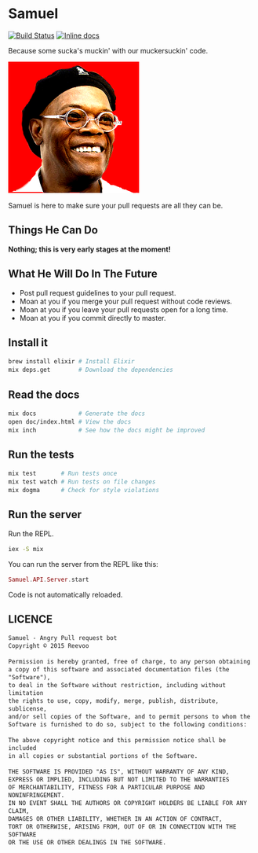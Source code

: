 Samuel
======

[![Build Status](https://travis-ci.org/reevoo/samuel.svg?branch=master)](https://travis-ci.org/reevoo/samuel)
[![Inline docs](http://inch-ci.org/github/reevoo/samuel.svg?branch=master&style=flat)](http://inch-ci.org/github/reevoo/samuel)

Because some sucka's muckin' with our muckersuckin' code.

![Samuel watches over you.](/samuel.png)

Samuel is here to make sure your pull requests are all they can be.

## Things He Can Do

**Nothing; this is very early stages at the moment!**

## What He Will Do In The Future

* Post pull request guidelines to your pull request.
* Moan at you if you merge your pull request without code reviews.
* Moan at you if you leave your pull requests open for a long time.
* Moan at you if you commit directly to master.


## Install it

```sh
brew install elixir # Install Elixir
mix deps.get        # Download the dependencies
```


## Read the docs

```sh
mix docs            # Generate the docs
open doc/index.html # View the docs
mix inch            # See how the docs might be improved
```


## Run the tests

```sh
mix test       # Run tests once
mix test watch # Run tests on file changes
mix dogma      # Check for style violations
```


## Run the server

Run the REPL.

```sh
iex -S mix
```

You can run the server from the REPL like this:

```elixir
Samuel.API.Server.start
```

Code is not automatically reloaded.


## LICENCE

```
Samuel - Angry Pull request bot
Copyright © 2015 Reevoo

Permission is hereby granted, free of charge, to any person obtaining
a copy of this software and associated documentation files (the "Software"),
to deal in the Software without restriction, including without limitation
the rights to use, copy, modify, merge, publish, distribute, sublicense,
and/or sell copies of the Software, and to permit persons to whom the
Software is furnished to do so, subject to the following conditions:

The above copyright notice and this permission notice shall be included
in all copies or substantial portions of the Software.

THE SOFTWARE IS PROVIDED "AS IS", WITHOUT WARRANTY OF ANY KIND,
EXPRESS OR IMPLIED, INCLUDING BUT NOT LIMITED TO THE WARRANTIES
OF MERCHANTABILITY, FITNESS FOR A PARTICULAR PURPOSE AND NONINFRINGEMENT.
IN NO EVENT SHALL THE AUTHORS OR COPYRIGHT HOLDERS BE LIABLE FOR ANY CLAIM,
DAMAGES OR OTHER LIABILITY, WHETHER IN AN ACTION OF CONTRACT,
TORT OR OTHERWISE, ARISING FROM, OUT OF OR IN CONNECTION WITH THE SOFTWARE
OR THE USE OR OTHER DEALINGS IN THE SOFTWARE.
```
